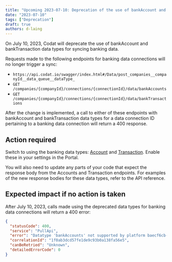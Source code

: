 ```yaml
---
title: "Upcoming 2023-07-10: Deprecation of the use of bankAccount and bankTransaction data types for banking data connections"
date: "2023-07-10"
tags: ["Deprecation"]
draft: true
authors: d-laing
---
```


On July 10, 2023, Codat will deprecate the use of bankAccount and bankTransaction data types for syncing banking data.

Requests made to the following endpoints for banking data connections will no longer trigger a sync:

- `https://api.codat.io/swagger/index.html#/Data/post_companies__companyId__data_queue__dataType_`
- `GET /companies/{companyId}/connections/{connectionId}/data/bankAccounts`
- `GET /companies/{companyId}/connections/{connectionId}/data/bankTransactions`

After the change is implemented, a call to either of these endpoints with bankAccount and bankTransaction data types for a data connection ID pertaining to a banking data connection will return a 400 response. 

## Action required​

Switch to using the banking data types: [Account](https://docs.codat.io/banking-api#/schemas/Account) and [Transaction](https://docs.codat.io/banking-api#/schemas/Transaction). Enable these in your settings in the Portal.

You will also need to update any parts of your code that expect the response body from the Accounts and Transaction endpoints. 
For examples of the new response bodies for these data types, refer to the API reference.

## Expected impact if no action is taken​

After July 10, 2023, calls made using the deprecated data types for banking data connections will return a 400 error:

```json
{
  "statusCode": 400,
  "service": "PullApi",
  "error": "Datatype 'bankAccounts' not supported by platform baecf6cb-402c-4611-ae02-b0b5f7e3384f",
  "correlationId": "1f0ab3dcd57fe1de9c93b0a138fa56e5",
  "canBeRetried": "Unknown",
  "detailedErrorCode": 0
}
```
